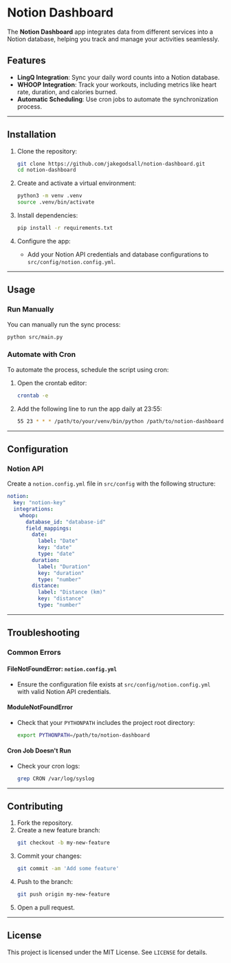 
# Notion Dashboard

The **Notion Dashboard** app integrates data from different services
into a Notion database, helping you track and manage your activities seamlessly.

## Features

- **LingQ Integration**: Sync your daily word counts into a Notion database.
- **WHOOP Integration**: Track your workouts, including metrics like heart rate, duration, and calories burned.
- **Automatic Scheduling**: Use cron jobs to automate the synchronization process.

---

## Installation

1. Clone the repository:
   ```bash
   git clone https://github.com/jakegodsall/notion-dashboard.git
   cd notion-dashboard
   ```

2. Create and activate a virtual environment:
   ```bash
   python3 -m venv .venv
   source .venv/bin/activate
   ```

3. Install dependencies:
   ```bash
   pip install -r requirements.txt
   ```

4. Configure the app:
   - Add your Notion API credentials and database configurations to `src/config/notion.config.yml`.

---

## Usage

### Run Manually
You can manually run the sync process:

```bash
python src/main.py
```

### Automate with Cron
To automate the process, schedule the script using cron:
1. Open the crontab editor:
   ```bash
   crontab -e
   ```
2. Add the following line to run the app daily at 23:55:
   ```bash
   55 23 * * * /path/to/your/venv/bin/python /path/to/notion-dashboard/src/main.py >> /path/to/logs/dashboard.logs 2>&1
   ```

---

## Configuration

### Notion API
Create a `notion.config.yml` file in `src/config` with the following structure:

```yaml
notion:
  key: "notion-key"
  integrations:
    whoop:
      database_id: "database-id"
      field_mappings:
        date:
          label: "Date"
          key: "date"
          type: "date"
        duration:
          label: "Duration"
          key: "duration"
          type: "number"
        distance:
          label: "Distance (km)"
          key: "distance"
          type: "number"
```
---

## Troubleshooting

### Common Errors

#### FileNotFoundError: `notion.config.yml`
- Ensure the configuration file exists at `src/config/notion.config.yml` with valid Notion API credentials.

#### ModuleNotFoundError
- Check that your `PYTHONPATH` includes the project root directory:
  ```bash
  export PYTHONPATH=/path/to/notion-dashboard
  ```

#### Cron Job Doesn't Run
- Check your cron logs:
  ```bash
  grep CRON /var/log/syslog
  ```

---

## Contributing

1. Fork the repository.
2. Create a new feature branch:
   ```bash
   git checkout -b my-new-feature
   ```
3. Commit your changes:
   ```bash
   git commit -am 'Add some feature'
   ```
4. Push to the branch:
   ```bash
   git push origin my-new-feature
   ```
5. Open a pull request.

---

## License

This project is licensed under the MIT License. See `LICENSE` for details.
